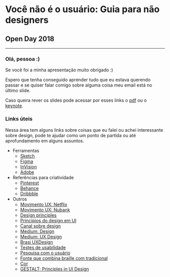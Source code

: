 # Você não é o usuário: Guia para não designers
## Open Day 2018
---
### Olá, pessoa :) 

Se você foi a minha apresentação muito obrigado :) 

Espero que tenha conseguido aprender tudo que eu estava querendo passar e se quiser falar comigo sobre alguma coisa meu email está no último slide. 

Caso queira rever os slides pode acessar por esses links o [pdf](./openday.pdf) ou o [keynote](./openday.key).

### Links úteis

Nessa área tem alguns links sobre coisas que eu falei ou achei interessante sobre design, pode te ajudar como um ponto de partida ou até aprofundamento em alguns assuntos.

- Ferramentas
  - [Sketch](https://sketchapp.com)
  - [Figma](https://www.figma.com)
  - [InVision](https://www.invisionapp.com)
  - [Adobe](https://www.adobe.com)
- Referências para criatividade
  - [Pinterest](https://br.pinterest.com)
  - [Behance](https://www.behance.net)
  - [Dribbble](https://dribbble.com)
- Outros
  - [Movimento UX: Netflix](http://movimentoux.com/work/netflix/)
  - [Movimento UX: Nubank](http://movimentoux.com/work/nubank/)
  - [Design principles](http://learndesignprinciples.com)
  - [Princípios do design em UI](https://medium.com/ui-lab-school/os-princ%C3%ADpios-do-design-em-user-interface-80f300cb81e0)
  - [Canal sobre design](https://www.youtube.com/user/gcflearnfree/search?query=design)
  - [Medium: Design](https://medium.com/topic/design)
  - [Medium: UX Design](https://medium.com/aela/tagged/ux-design)
  - [Brasi UXDesign](https://brasil.uxdesign.cc)
  - [Testes de usabilidade](https://brasil.uxdesign.cc/muito-além-do-teste-de-usabilidade-os-vários-tipos-de-pesquisas-com-usuários-em-ux-b91a6e15bc61)
  - [Pesquisa com o usuário](https://brasil.uxdesign.cc/pesquisa-com-usuários-como-escolher-a-técnica-certa-bdd09ee0f302)
  - [Fonte que combina braille com tradicional](https://www.designerd.com.br/designer-cria-fonte-que-combina-a-escrita-em-braille-com-a-tradicional/)
  - [Cor](https://www.youtube.com/watch?v=_2LLXnUdUIc)
  - [GESTALT: Principles in UI Design](https://medium.muz.li/gestalt-principles-in-ui-design-6b75a41e9965)


